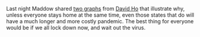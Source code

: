 Last night Maddow shared <a href="http://scripting.com/images/2020/04/04/graphs.png">two graphs</a> from <a href="https://en.wikipedia.org/wiki/David_Ho">David Ho</a> that illustrate why, unless everyone stays home at the same time, even those states that do will have a much longer and more costly pandemic. The best thing for everyone would be if we all lock down now, and wait out the virus. 
